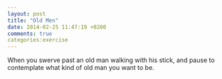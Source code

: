 ```yaml
---
layout: post
title: "Old Men"
date: 2014-02-25 11:47:19 +0200
comments: true
categories:exercise
---
```

When you swerve past an old man walking with his stick, and pause to
contemplate what kind of old man you want to be.
